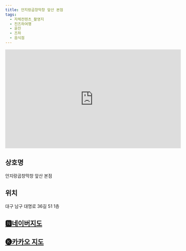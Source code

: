 ```yaml
---
title: 안지랑곱창막창 앞산 본점
tags:
  - 자체컨텐츠_촬영지
  - 진즈하여행
  - 윤진
  - 즈하
  - 음식점
---
```

<iframe width="560" height="315" src="https://www.youtube.com/embed/plWWli77fes?si=EXPhFhgezmHX-BcF" title="YouTube video player" frameborder="0" allow="accelerometer; autoplay; clipboard-write; encrypted-media; gyroscope; picture-in-picture; web-share" referrerpolicy="strict-origin-when-cross-origin" allowfullscreen></iframe>


## 상호명
안지랑곱창막창 앞산 본점

## 위치
대구 남구 대명로 36길 51 1층


## [🅽네이버지도](https://naver.me/F42HVscR)

## [🅚카카오 지도](https://place.map.kakao.com/1319856870)